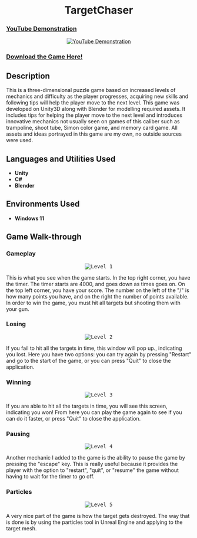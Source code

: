 
<h1 align="center">TargetChaser</h1>

### [YouTube Demonstration](https://www.youtube.com/watch?v=RmglLZSRwH8)

<p align="center">
  <a href="https://www.youtube.com/watch?v=RmglLZSRwH8"><img src="https://img.youtube.com/vi/RmglLZSRwH8/0.jpg" alt="YouTube Demonstration"></a>
</p>

### [Download the Game Here!](https://drive.google.com/file/d/11G3CBa9__99KPmm0Ups4U3Rm4AA3uYKV/view?usp=drive_link)

<h2>Description</h2>

<p>This is a three-dimensional puzzle game based on increased levels of mechanics and difficulty as the player progresses, acquiring new skills and following tips will help the player move to the next level. This game was developed on Unity3D along with Blender for modelling required assets. It includes tips for helping the player move to the next level and introduces innovative mechanics not usually seen on games of this caliber such as trampoline, shoot tube, Simon color game, and memory card game. All assets and ideas portrayed in this game are my own, no outside sources were used.</p>

<h2>Languages and Utilities Used</h2>

<ul>
  <li><b>Unity</b></li>
  <li><b>C#</b></li>
  <li><b>Blender</b></li>
</ul>

<h2>Environments Used</h2>

<ul>
  <li><b>Windows 11</b></li>
</ul>

<h2>Game Walk-through</h2>

<h3>Gameplay</h3>

<p align="center">
  <kbd><img src="https://i.imgur.com/yWjbGrI.png" alt="Level 1"></kbd>
</p>

<p>This is what you see  when the game starts. In the top right corner, you have the timer. The timer starts are 4000, and goes down as times goes on. On the top left corner, you have your score. The number on the left of the "/" is how many points you have, and on the right the number of points available. In order to win the game, you must hit all targets but shooting them with your gun.</p>

<h3>Losing</h3>

<p align="center">
  <kbd><img src="https://i.imgur.com/KqBzARI.png" alt="Level 2"></kbd>
</p>

<p>If you fail to hit all the targets in time, this window will pop up., indicating you lost. Here you have two options: you can try again by pressing "Restart" and go to the start of the game, or you can press "Quit" to close the application.</p>

<h3>Winning</h3>

<p align="center">
  <kbd><img src="https://i.imgur.com/BS1g3Ul.png" alt="Level 3"></kbd>
</p>

<p>If you are able to hit all the targets in time, you will see this screen, indicating you won! From here you can play the game again to see if you can do it faster, or press "Quit" to close the application.</p>


<h3>Pausing</h3>

<p align="center">
  <kbd><img src="https://i.imgur.com/SkbwavX.png" alt="Level 4"></kbd>
</p>

<p>Another mechanic I added to the game is the ability to pause the game by pressing the "escape" key. This is really useful because it provides the player with the option to "restart", "quit", or "resume" the game without having to wait for the timer to go off.</p>

<h3>Particles</h3>

<p align="center">
  <kbd><img src="https://i.imgur.com/76VPJkc.png" alt="Level 5"></kbd>
</p>

<p>A very nice part of the game is how the target gets destroyed. The way that is done is by using the particles tool in Unreal Engine and applying to the target mesh.</p>





